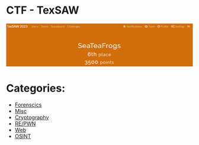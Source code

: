 # CTF - TexSAW
![Место команды](./sources/place.png)
# Categories:
- [Forenscics](./Forensics/README.md)
- [Misc]()
- [Cryptography]()
- [RE/PWN](./`RE/PWN`/README.md)
- [Web]()
- [OSINT]()
